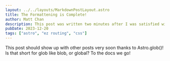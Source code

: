 ```yaml
---
layout: ../../layouts/MarkdownPostLayout.astro
title: The Formattening is Complete!
author: Matt Chan
description: This post was written two minutes after I was satisfied with the state of my blog!
pubDate: 2023-12-20
tags: ["astro", "ez routing", "css"]
---
```


This post should show up with other posts very soon thanks to Astro.glob()! Is that short for glob like blob, or global? To the docs we go!
